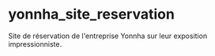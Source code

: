 # yonnha_site_reservation
Site de réservation de l'entreprise Yonnha sur leur exposition impressionniste.
